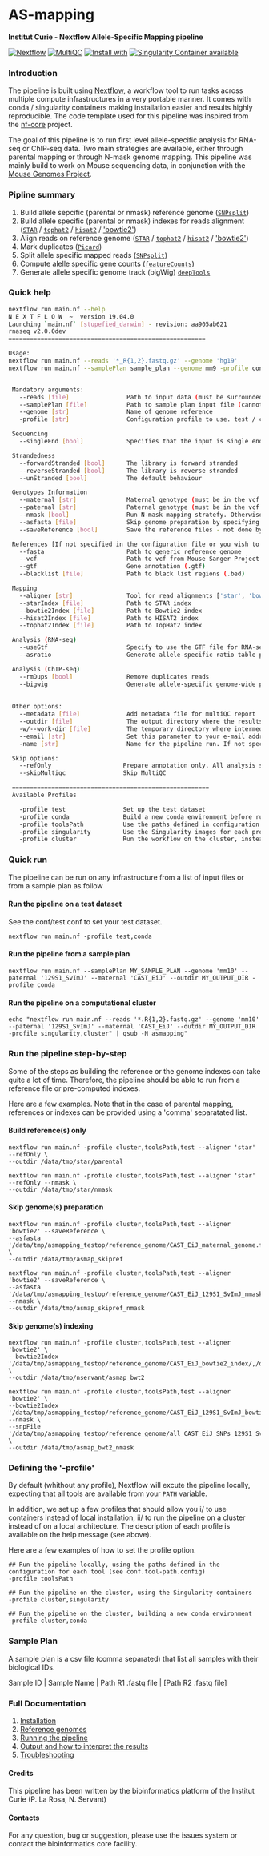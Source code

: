 # AS-mapping

**Institut Curie - Nextflow Allele-Specific Mapping pipeline**

[![Nextflow](https://img.shields.io/badge/nextflow-%E2%89%A50.32.0-brightgreen.svg)](https://www.nextflow.io/)
[![MultiQC](https://img.shields.io/badge/MultiQC-1.8-blue.svg)](https://multiqc.info/)
[![Install with](https://anaconda.org/anaconda/conda-build/badges/installer/conda.svg)](https://conda.anaconda.org/anaconda)
[![Singularity Container available](https://img.shields.io/badge/singularity-available-7E4C74.svg)](https://singularity.lbl.gov/)
<!--[![Docker Container available](https://img.shields.io/badge/docker-available-003399.svg)](https://www.docker.com/)-->

### Introduction

The pipeline is built using [Nextflow](https://www.nextflow.io), a workflow tool to run tasks across multiple compute infrastructures in a very portable manner. 
It comes with conda / singularity containers making installation easier and results highly reproducible.
The code template used for this pipeline was inspired from the [nf-core](https://nf-co.re/) project.

The goal of this pipeline is to run first level allele-specific analysis for RNA-seq or ChIP-seq data.
Two main strategies are available, either through parental mapping or through N-mask genome mapping.
This pipeline was mainly build to work on Mouse sequencing data, in conjunction with the [Mouse Genomes Project](http://www.sanger.ac.uk/science/data/mouse-genomes-project). 

### Pipline summary

1. Build allele sepcific (parental or nmask) reference genome ([`SNPsplit`](https://github.com/FelixKrueger/SNPsplit))
2. Build allele specific (parental or nmask) indexes for reads alignment ([`STAR`](https://github.com/alexdobin/STAR) / [`tophat2`](http://ccb.jhu.edu/software/tophat/index.shtml) / [`hisat2`](http://ccb.jhu.edu/software/hisat2/index.shtml) / ['bowtie2'](http://bowtie-bio.sourceforge.net/bowtie2/index.shtml)) 
3. Align reads on reference genome ([`STAR`](https://github.com/alexdobin/STAR) / [`tophat2`](http://ccb.jhu.edu/software/tophat/index.shtml) / [`hisat2`](http://ccb.jhu.edu/software/hisat2/index.shtml) / ['bowtie2'](http://bowtie-bio.sourceforge.net/bowtie2/index.shtml))
4. Mark duplicates ([`Picard`](https://broadinstitute.github.io/picard/))
5. Split allele specific mapped reads ([`SNPsplit`](https://github.com/FelixKrueger/SNPsplit))
6. Compute alelle specific gene counts ([`featureCounts`](http://bioinf.wehi.edu.au/featureCounts/))
7. Generate allele specific genome track (bigWig) [`deepTools`](https://deeptools.readthedocs.io/en/develop/index.html)

### Quick help

```bash
nextflow run main.nf --help
N E X T F L O W  ~  version 19.04.0
Launching `main.nf` [stupefied_darwin] - revision: aa905ab621
rnaseq v2.0.0dev
=======================================================

Usage:
nextflow run main.nf --reads '*_R{1,2}.fastq.gz' --genome 'hg19' 
nextflow run main.nf --samplePlan sample_plan --genome mm9 -profile conda


 Mandatory arguments:
   --reads [file]                Path to input data (must be surrounded with quotes)
   --samplePlan [file]           Path to sample plan input file (cannot be used with --reads)
   --genome [str]                Name of genome reference
   -profile [str]                Configuration profile to use. test / conda / toolsPath / singularity / cluster (see below)

 Sequencing
   --singleEnd [bool]            Specifies that the input is single end reads

 Strandedness
   --forwardStranded [bool]      The library is forward stranded
   --reverseStranded [bool]      The library is reverse stranded
   --unStranded [bool]           The default behaviour

 Genotypes Information
   --maternal [str]              Maternal genotype (must be in the vcf file)
   --paternal [str]              Paternal genotype (must be in the vcf file)
   --nmask [bool]                Run N-mask mapping stratefy. Otherwise, parental mapping will be used
   --asfasta [file]              Skip genome preparation by specifying the allele-specific fasta file(s)
   --saveReference [bool]        Save the reference files - not done by default

 References [If not specified in the configuration file or you wish to overwrite any of the references given by the --genome field]
   --fasta                       Path to generic reference genome 
   --vcf                         Path to vcf from Mouse Sanger Project
   --gtf                         Gene annotation (.gtf)
   --blacklist [file]            Path to black list regions (.bed)

 Mapping
   --aligner [str]               Tool for read alignments ['star', 'bowtie2', 'hisat2', 'tophat2']. Default: 'star'
   --starIndex [file]            Path to STAR index
   --bowtie2Index [file]         Path to Bowtie2 index
   --hisat2Index [file]          Path to HISAT2 index
   --tophat2Index [file]         Path to TopHat2 index

 Analysis (RNA-seq)
   --useGtf                      Specify to use the GTF file for RNA-seq mapping
   --asratio                     Generate allele-specific ratio table per gene

 Analysis (ChIP-seq)
   --rmDups [bool]               Remove duplicates reads
   --bigwig                      Generate allele-specific genome-wide profile (.bigWig) 
   
   
 Other options:
   --metadata [file]             Add metadata file for multiQC report
   --outdir [file]               The output directory where the results will be saved
   -w/--work-dir [file]          The temporary directory where intermediate data will be saved
   --email [str]                 Set this parameter to your e-mail address to get a summary e-mail with details of the run sent to you when the workflow exits
   -name [str]                   Name for the pipeline run. If not specified, Nextflow will automatically generate a random mnemonic.

 Skip options:
   --refOnly                    Prepare annotation only. All analysis steps are skipped
   --skipMultiqc                Skip MultiQC

 =======================================================
 Available Profiles

   -profile test                Set up the test dataset
   -profile conda               Build a new conda environment before running the pipeline
   -profile toolsPath           Use the paths defined in configuration for each tool
   -profile singularity         Use the Singularity images for each process
   -profile cluster             Run the workflow on the cluster, instead of locally   
```

### Quick run

The pipeline can be run on any infrastructure from a list of input files or from a sample plan as follow

#### Run the pipeline on a test dataset
See the conf/test.conf to set your test dataset.

```
nextflow run main.nf -profile test,conda

```

#### Run the pipeline from a sample plan

```
nextflow run main.nf --samplePlan MY_SAMPLE_PLAN --genome 'mm10' --paternal '129S1_SvImJ' --maternal 'CAST_EiJ' --outdir MY_OUTPUT_DIR -profile conda

```

#### Run the pipeline on a computational cluster

```
echo "nextflow run main.nf --reads '*.R{1,2}.fastq.gz' --genome 'mm10' --paternal '129S1_SvImJ' --maternal 'CAST_EiJ' --outdir MY_OUTPUT_DIR -profile singularity,cluster" | qsub -N asmapping"

```

### Run the pipeline step-by-step

Some of the steps as building the reference or the genome indexes can take quite a lot of time.
Therefore, the pipeline should be able to run from a reference file or pre-computed indexes.

Here are a few examples. Note that in the case of parental mapping, references or indexes can be provided using a 'comma' separatated list.

#### Build reference(s) only

```
nextflow run main.nf -profile cluster,toolsPath,test --aligner 'star' --refOnly \
--outdir /data/tmp/star/parental
```

```
nextflow run main.nf -profile cluster,toolsPath,test --aligner 'star' --refOnly --nmask \
--outdir /data/tmp/star/nmask
```

#### Skip genome(s) preparation

```
nextflow run main.nf -profile cluster,toolsPath,test --aligner 'bowtie2' --saveReference \
--asfasta '/data/tmp/asmapping_testop/reference_genome/CAST_EiJ_maternal_genome.fa,/data/tmp/asmapping_testop/reference_genome/129S1_SvImJ_paternal_genome.fa' \
--outdir /data/tmp/asmap_skipref
```

```
nextflow run main.nf -profile cluster,toolsPath,test --aligner 'bowtie2' --saveReference \
--asfasta '/data/tmp/asmapping_testop/reference_genome/CAST_EiJ_129S1_SvImJ_nmask_genome.fa' --nmask \
--outdir /data/tmp/asmap_skipref_nmask
```

#### Skip genome(s) indexing

```
nextflow run main.nf -profile cluster,toolsPath,test --aligner 'bowtie2' \
--bowtie2Index '/data/tmp/asmapping_testop/reference_genome/CAST_EiJ_bowtie2_index/,/data/tmp/asmapping_testop/reference_genome/129S1_SvImJ_bowtie2_index/' \
--outdir /data/tmp/nservant/asmap_bwt2 
```

```
nextflow run main.nf -profile cluster,toolsPath,test --aligner 'bowtie2' \
--bowtie2Index '/data/tmp/asmapping_testop/reference_genome/CAST_EiJ_129S1_SvImJ_bowtie2_index/' --nmask \
--snpFile '/data/tmp/asmapping_testop/reference_genome/all_CAST_EiJ_SNPs_129S1_SvImJ_reference.based_on_GRCm38.txt' \
--outdir /data/tmp/asmap_bwt2_nmask
```

### Defining the '-profile'

By default (whithout any profile), Nextflow will excute the pipeline locally, expecting that all tools are available from your `PATH` variable.

In addition, we set up a few profiles that should allow you i/ to use containers instead of local installation, ii/ to run the pipeline on a cluster instead of on a local architecture.
The description of each profile is available on the help message (see above).

Here are a few examples of how to set the profile option.

```
## Run the pipeline locally, using the paths defined in the configuration for each tool (see conf.tool-path.config)
-profile toolsPath

## Run the pipeline on the cluster, using the Singularity containers
-profile cluster,singularity

## Run the pipeline on the cluster, building a new conda environment
-profile cluster,conda

```

### Sample Plan

A sample plan is a csv file (comma separated) that list all samples with their biological IDs.


Sample ID | Sample Name | Path R1 .fastq file | [Path R2 .fastq file]

### Full Documentation

1. [Installation](docs/installation.md)
2. [Reference genomes](docs/reference_genomes.md)
3. [Running the pipeline](docs/usage.md)
4. [Output and how to interpret the results](docs/output.md)
5. [Troubleshooting](docs/troubleshooting.md)

#### Credits

This pipeline has been written by the bioinformatics platform of the Institut Curie (P. La Rosa, N. Servant)

#### Contacts

For any question, bug or suggestion, please use the issues system or contact the bioinformatics core facility.

